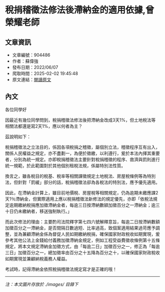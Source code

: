 # 稅捐稽徵法修法後滯納金的適用依據,曾榮耀老師

## 文章資訊
- 文章編號：904486
- 作者：蘇偉強
- 發布日期：2022/06/07
- 爬取時間：2025-02-02 19:45:48
- 原文連結：[閱讀原文](https://real-estate.get.com.tw/Columns/detail.aspx?no=904486)

## 內文
各位同學好

因最近有幾位同學問到，稅捐稽徵法修法後把滯納金改成3天1%，但土地稅法等相關法都還是寫2天1%，應以何者為主？

茲說明如下：

稅捐稽徵法之立法目的，係因各項稅捐之稽徵，屬個別立法，稽徵程序互有出入，關係人民權益之規定，亦不盡劃一，為便於徵繳，以利遵行，爰於本法內擇其重要者，分別為統一規定。亦即稅捐稽徵法主要針對稅捐稽徵的程序、救濟與罰則進行統一規範，於此範圍對於其他個別租稅法規，係屬特別法性質。

換言之，雖各稅目的稅基、稅率等相關課徵規定土地稅法、房屋稅條例等為特別法，但針對「罰緩」部分的話，稅捐稽徵法卻為各稅法的特別法，應予優先適用。

因此，在滯納金計算上，雖目前地價稅、房屋稅等相關規定，仍為逾期未繳應課2天1％滯納金，但實際適用上應以稅捐稽徵法新修法的規定優先，亦即「依稅法規定逾期繳納稅捐應加徵滯納金者，每逾三日按滯納數額加徵百分之一滯納金；逾三十日仍未繳納者，移送強制執行。」

而此次修法的理由：主要酌司法院釋字第七四六號解釋意旨，每逾二日按滯納數額加徵百分之一滯納金，是否間隔日數過短、比率過高，致個案適用結果過苛應予調整，並為兼顧滯納金係為督促人民如期繳納稅捐，確保國家財政稅收如期實現，爰參考其他公法上金錢給付義務加徵滯納金規定，例如工程受益費徵收條例第十五條規定，將本文規定滯納金加徵方式，由「每逾二日」加徵百分之一，修正為「每逾三日」加徵百分之一，總加徵率由百分之十五降為百分之十，以確保國家財政稅收如期實現並兼顧納稅義務人權益。

考試時，記得滯納金依照稅捐稽徵法規定寫才是正確的哦！

---
*注：本文圖片存放於 ./images/ 目錄下*
